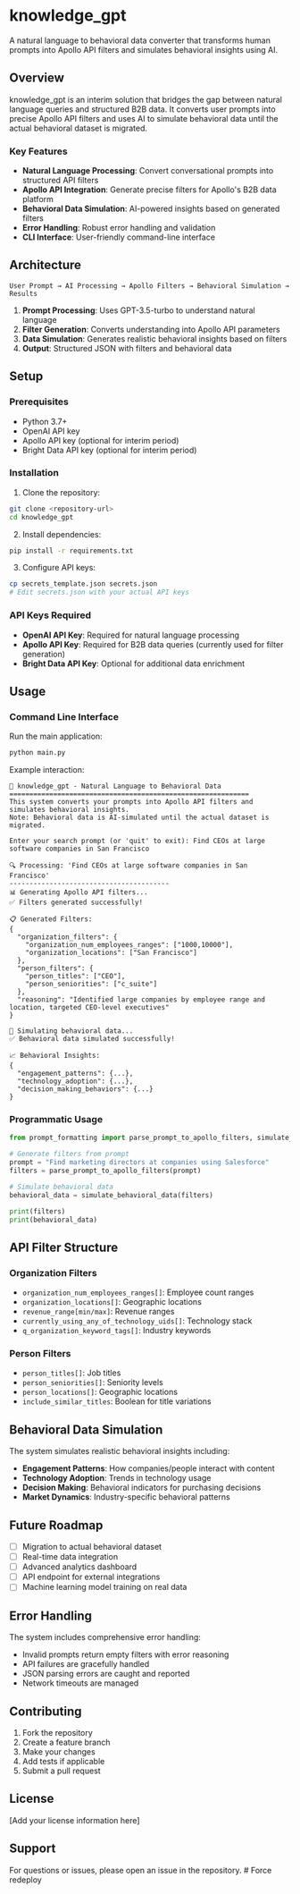 # knowledge_gpt

A natural language to behavioral data converter that transforms human prompts into Apollo API filters and simulates behavioral insights using AI.

## Overview

knowledge_gpt is an interim solution that bridges the gap between natural language queries and structured B2B data. It converts user prompts into precise Apollo API filters and uses AI to simulate behavioral data until the actual behavioral dataset is migrated.

### Key Features

- **Natural Language Processing**: Convert conversational prompts into structured API filters
- **Apollo API Integration**: Generate precise filters for Apollo's B2B data platform
- **Behavioral Data Simulation**: AI-powered insights based on generated filters
- **Error Handling**: Robust error handling and validation
- **CLI Interface**: User-friendly command-line interface

## Architecture

```
User Prompt → AI Processing → Apollo Filters → Behavioral Simulation → Results
```

1. **Prompt Processing**: Uses GPT-3.5-turbo to understand natural language
2. **Filter Generation**: Converts understanding into Apollo API parameters
3. **Data Simulation**: Generates realistic behavioral insights based on filters
4. **Output**: Structured JSON with filters and behavioral data

## Setup

### Prerequisites

- Python 3.7+
- OpenAI API key
- Apollo API key (optional for interim period)
- Bright Data API key (optional for interim period)

### Installation

1. Clone the repository:
```bash
git clone <repository-url>
cd knowledge_gpt
```

2. Install dependencies:
```bash
pip install -r requirements.txt
```

3. Configure API keys:
```bash
cp secrets_template.json secrets.json
# Edit secrets.json with your actual API keys
```

### API Keys Required

- **OpenAI API Key**: Required for natural language processing
- **Apollo API Key**: Required for B2B data queries (currently used for filter generation)
- **Bright Data API Key**: Optional for additional data enrichment

## Usage

### Command Line Interface

Run the main application:
```bash
python main.py
```

Example interaction:
```
🤖 knowledge_gpt - Natural Language to Behavioral Data
============================================================
This system converts your prompts into Apollo API filters and simulates behavioral insights.
Note: Behavioral data is AI-simulated until the actual dataset is migrated.

Enter your search prompt (or 'quit' to exit): Find CEOs at large software companies in San Francisco

🔍 Processing: 'Find CEOs at large software companies in San Francisco'
----------------------------------------
📊 Generating Apollo API filters...
✅ Filters generated successfully!

📋 Generated Filters:
{
  "organization_filters": {
    "organization_num_employees_ranges": ["1000,10000"],
    "organization_locations": ["San Francisco"]
  },
  "person_filters": {
    "person_titles": ["CEO"],
    "person_seniorities": ["c_suite"]
  },
  "reasoning": "Identified large companies by employee range and location, targeted CEO-level executives"
}

🧠 Simulating behavioral data...
✅ Behavioral data simulated successfully!

📈 Behavioral Insights:
{
  "engagement_patterns": {...},
  "technology_adoption": {...},
  "decision_making_behaviors": {...}
}
```

### Programmatic Usage

```python
from prompt_formatting import parse_prompt_to_apollo_filters, simulate_behavioral_data

# Generate filters from prompt
prompt = "Find marketing directors at companies using Salesforce"
filters = parse_prompt_to_apollo_filters(prompt)

# Simulate behavioral data
behavioral_data = simulate_behavioral_data(filters)

print(filters)
print(behavioral_data)
```

## API Filter Structure

### Organization Filters
- `organization_num_employees_ranges[]`: Employee count ranges
- `organization_locations[]`: Geographic locations
- `revenue_range[min/max]`: Revenue ranges
- `currently_using_any_of_technology_uids[]`: Technology stack
- `q_organization_keyword_tags[]`: Industry keywords

### Person Filters
- `person_titles[]`: Job titles
- `person_seniorities[]`: Seniority levels
- `person_locations[]`: Geographic locations
- `include_similar_titles`: Boolean for title variations

## Behavioral Data Simulation

The system simulates realistic behavioral insights including:
- **Engagement Patterns**: How companies/people interact with content
- **Technology Adoption**: Trends in technology usage
- **Decision Making**: Behavioral indicators for purchasing decisions
- **Market Dynamics**: Industry-specific behavioral patterns

## Future Roadmap

- [ ] Migration to actual behavioral dataset
- [ ] Real-time data integration
- [ ] Advanced analytics dashboard
- [ ] API endpoint for external integrations
- [ ] Machine learning model training on real data

## Error Handling

The system includes comprehensive error handling:
- Invalid prompts return empty filters with error reasoning
- API failures are gracefully handled
- JSON parsing errors are caught and reported
- Network timeouts are managed

## Contributing

1. Fork the repository
2. Create a feature branch
3. Make your changes
4. Add tests if applicable
5. Submit a pull request

## License

[Add your license information here]

## Support

For questions or issues, please open an issue in the repository. # Force redeploy
